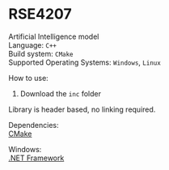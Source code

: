 # RSE4207
Artificial Intelligence model\
Language: `C++`\
Build system: `CMake`\
Supported Operating Systems: `Windows`, `Linux`

How to use:
1. Download the `inc` folder

Library is header based, no linking required.

Dependencies:\
[CMake](https://cmake.org/download/)

Windows:\
[.NET Framework](https://dotnet.microsoft.com/en-us/download)

